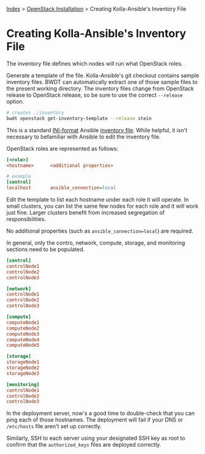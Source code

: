 [Index](/)
\> [OpenStack Installation](/openstack-install.html)
\> Creating Kolla-Ansible's Inventory File

# Creating Kolla-Ansible's Inventory File

The inventory file defines which nodes will run what OpenStack roles.

Generate a template of the file. Kolla-Ansible's git checkout contains sample
inventory files. BWDT can automatically extract one of those sample files
to the present working directory. The inventory files change from OpenStack
release to OpenStack release, so be sure to use the correct `--release` option.


```bash
# creates ./inventory
bwdt openstack get-inventory-template --release stein
```

This is a standard [INI-format](https://en.wikipedia.org/wiki/INI_file) Ansible
[inventory file](https://docs.ansible.com/ansible/2.3/intro_inventory.html).
While helpful, it isn't necessary to befamiliar with Ansible to edit the
 inventory file.

OpenStack roles are represented as follows:

```ini
[<role>]
<hostname>      <additional properties>

# example
[control]
localhost       ansible_connection=local
```


Edit the template to list each hostname under each role it will operate.
In small clusters, you can list the same few nodes for each role and it will
work just fine. Larger clusters benefit from increased segregation of
responsibilities.

No additional properties (such as `ansible_connection=local`) are required.

In general, only the contro, network, compute, storage, and monitoring sections
need to be populated.

```ini
[control]
controlNode1
controlNode2
controlNode3

[network]
controlNode1
controlNode2
controlNode3

[compute]
computeNode1
computeNode2
computeNode3
computeNode4
computeNode5

[storage]
storageNode1
storageNode2
storageNode3

[monitoring]
controlNode1
controlNode2
controlNode3
```

In the deployment server, now's a good time to double-check that you can
ping each of those hostnames. The deployment will fail if your DNS or
`/etc/hosts` file aren't set up correctly.

Similarly, SSH to each server using your designated SSH key as root to
confirm that the `authorized_keys` files are deployed correctly.
